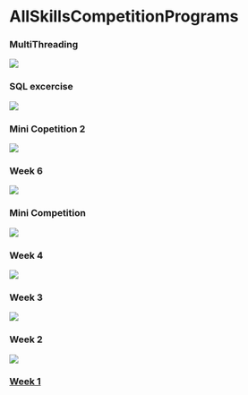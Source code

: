 # AllSkillsCompetitionPrograms

### MultiThreading
![](https://github.com/mrbru3/MultiThreadingManualResetEvent)

### SQL excercise
![](https://github.com/mrbru3/SkillsCompSQLexcercise)

### Mini Copetition 2
![](https://github.com/mrbru3/minicompetition2)

### Week 6
![](https://github.com/mrbru3/SkillsCompPhoneProgram)

### Mini Competition
![](https://github.com/mrbru3/MiniCompetition)

### Week 4
![](https://github.com/mrbru3/SkillsCompWeek11)

### Week 3
![](https://github.com/mrbru3/SkillsCompWeek10)

### Week 2
![](https://github.com/mrbru3/SkillsCompWeek2)

### [Week 1](https://github.com/mrbru3/SkillsCompWeek1)
